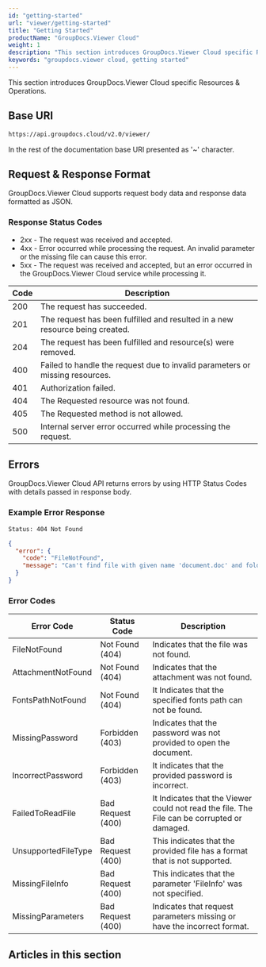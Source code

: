 ```yaml
---
id: "getting-started"
url: "viewer/getting-started"
title: "Getting Started"
productName: "GroupDocs.Viewer Cloud"
weight: 1
description: "This section introduces GroupDocs.Viewer Cloud specific Resources & Operations."
keywords: "groupdocs.viewer cloud, getting started"
---
```


This section introduces GroupDocs.Viewer Cloud specific Resources & Operations.

## Base URI

```html
https://api.groupdocs.cloud/v2.0/viewer/
```

In the rest of the documentation base URI presented as '~' character.

## Request & Response Format

GroupDocs.Viewer Cloud supports request body data and response data formatted as JSON.

### Response Status Codes

* 2xx - The request was received and accepted.
* 4xx - Error occurred while processing the request. An invalid parameter or the missing file can cause this error.
* 5xx - The request was received and accepted, but an error occurred in the GroupDocs.Viewer Cloud service while processing it.

|Code|Description
|---|---
|200|The request has succeeded.
|201|The request has been fulfilled and resulted in a new resource being created.
|204|The request has been fulfilled and resource(s) were removed.
|400|Failed to handle the request due to invalid parameters or missing resources.
|401|Authorization failed.
|404|The Requested resource was not found.
|405|The Requested method is not allowed.
|500|Internal server error occurred while processing the request.

## Errors

GroupDocs.Viewer Cloud API returns errors by using HTTP Status Codes with details passed in response body.

### Example Error Response

```html
Status: 404 Not Found
```

```json
{
  "error": {
    "code": "FileNotFound",
    "message": "Can't find file with given name 'document.doc' and folder 'My Documents'."
  }
}
```

### Error Codes

|Error Code|Status Code|Description
|---|---|---
|FileNotFound|Not Found (404) |Indicates that the file was not found. 
|AttachmentNotFound |Not Found (404) |Indicates that the attachment was not found. 
|FontsPathNotFound|Not Found (404) |It Indicates that the specified fonts path can not be found.
|MissingPassword |Forbidden (403)|Indicates that the password was not provided to open the document. 
|IncorrectPassword|Forbidden (403) |It indicates that the provided password is incorrect. 
|FailedToReadFile |Bad Request (400) |It Indicates that the Viewer could not read the file. The File can be corrupted or damaged.
|UnsupportedFileType |Bad Request (400) |This indicates that the provided file has a format that is not supported.
|MissingFileInfo|Bad Request (400) |This indicates that the parameter 'FileInfo' was not specified.
|MissingParameters|Bad Request (400)|Indicates that request parameters missing or have the incorrect format.

## Articles in this section
